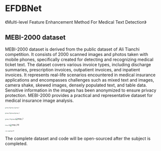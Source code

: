 # EFDBNet

《Multi-level Feature Enhancement Method For
Medical Text Detection》



## MEBI-2000 dataset

MEBI-2000 dataset is derived from the public dataset of Ali Tianchi competition. It consists of 2000 scanned images and photos taken with mobile phones, specifically created for detecting and recognizing medical ticket text. The dataset covers various invoice types, including discharge summaries, prescription invoices, outpatient invoices, and inpatient invoices. It represents real-life scenarios encountered in medical insurance applications and encompasses challenges such as mixed text and images, camera shake, skewed images, densely populated text, and table data. Sensitive information in the images has been anonymized to ensure privacy protection. MEBI-2000 provides a practical and representative dataset for medical insurance image analysis.

<img src="D:\github\PaddleOCR\train_data\paperwithphoto\medicaltext\imgs_11.jpg" alt="imgs_11" style="zoom:25%;" /><img src="D:\github\PaddleOCR\train_data\paperwithphoto\medicaltext\imgs_2.jpg" alt="imgs_2" style="zoom:25%;" /><img src="D:\github\PaddleOCR\train_data\paperwithphoto\medicaltext\imgs_1.jpg" alt="imgs_1" style="zoom:25%;" />

<img src="D:\github\PaddleOCR\train_data\paperwithphoto\medicaltext\imgs_10.jpg" alt="imgs_10" style="zoom:25%;" /><img src="D:\github\PaddleOCR\train_data\paperwithphoto\medicaltext\imgs_5.jpg" alt="imgs_5" style="zoom:25%;" /><img src="D:\github\PaddleOCR\train_data\paperwithphoto\medicaltext\imgs_3.jpg" alt="imgs_3" style="zoom:25%;" />

<img src="D:\github\PaddleOCR\train_data\paperwithphoto\medicaltext\imgs_730.jpg" alt="imgs_730" style="zoom:25%;" /><img src="D:\github\PaddleOCR\train_data\paperwithphoto\medicaltext\imgs_8.jpg" alt="imgs_8" style="zoom:25%;" /><img src="D:\github\PaddleOCR\train_data\paperwithphoto\medicaltext\imgs_7.jpg" alt="imgs_7" style="zoom: 40%;" />

<img src="D:\github\PaddleOCR\train_data\paperwithphoto\medicaltext\imgs_308.jpg" alt="imgs_308" style="zoom: 20%;" /><img src="D:\github\PaddleOCR\train_data\paperwithphoto\medicaltext\imgs_310.jpg" alt="imgs_310" style="zoom: 40%;" />

<img src="D:\github\PaddleOCR\train_data\paperwithphoto\medicaltext\imgs_346.jpg" alt="imgs_346" style="zoom: 15%;" /><img src="D:\github\PaddleOCR\train_data\paperwithphoto\medicaltext\imgs_69.jpg" alt="imgs_69" style="zoom: 25%;" />

The complete dataset and code will be open-sourced after the subject is completed.
